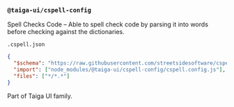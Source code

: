 ### `@taiga-ui/cspell-config`

Spell Checks Code – Able to spell check code by parsing it into words before checking against the dictionaries.

`.cspell.json`

```json
{
  "$schema": "https://raw.githubusercontent.com/streetsidesoftware/cspell/master/cspell.schema.json",
  "import": ["node_modules/@taiga-ui/cspell-config/cspell.config.js"],
  "files": ["*/*.*"]
}
```

Part of Taiga UI family.
